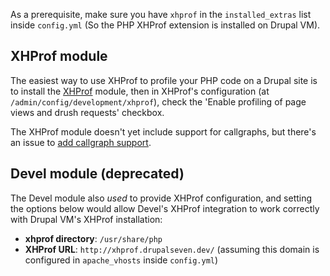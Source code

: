 As a prerequisite, make sure you have `xhprof` in the `installed_extras` list inside `config.yml` (So the PHP XHProf extension is installed on Drupal VM).

## XHProf module

The easiest way to use XHProf to profile your PHP code on a Drupal site is to install the [XHProf](https://www.drupal.org/project/xhprof) module, then in XHProf's configuration (at `/admin/config/development/xhprof`), check the 'Enable profiling of page views and drush requests' checkbox.

The XHProf module doesn't yet include support for callgraphs, but there's an issue to [add callgraph support](https://www.drupal.org/node/1470740).

## Devel module (deprecated)

The Devel module also *used* to provide XHProf configuration, and setting the options below would allow Devel's XHProf integration to work correctly with Drupal VM's XHProf installation:

  - **xhprof directory**: `/usr/share/php`
  - **XHProf URL**: `http://xhprof.drupalseven.dev/` (assuming this domain is configured in `apache_vhosts` inside `config.yml`)
